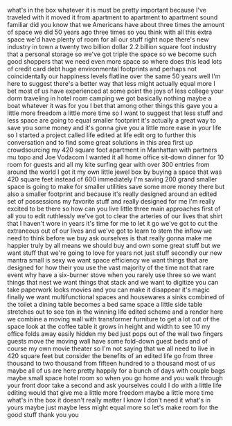 
what&#39;s in the box whatever it is must be
pretty important because I&#39;ve traveled
with it moved it from apartment to
apartment to apartment sound familiar
did you know that we Americans have
about three times the amount of space we
did 50 years ago three times so you
think with all this extra space we&#39;d
have plenty of room for all our stuff
right nope there&#39;s new industry in town
a twenty two billion dollar 2.2 billion
square foot industry that a personal
storage so we&#39;ve got triple the space so
we become such good shoppers that we
need even more space so where does this
lead lots of credit card debt huge
environmental footprints and perhaps not
coincidentally our happiness levels
flatline over the same 50 years well I&#39;m
here to suggest there&#39;s a better way
that less might actually equal more I
bet most of us have experienced at some
point the joys of less college your dorm
traveling in hotel room camping we got
basically nothing maybe a boat whatever
it was for you I bet that among other
things this gave you a little more
freedom a little more time so I want to
suggest that less stuff and less space
are going to equal smaller footprint
it&#39;s actually a great way to save you
some money and it&#39;s gonna give you a
little more ease in your life so I
started a project called life edited at
life edit org to further this
conversation and to find some great
solutions in this area
first up crowdsourcing my 420 square
foot apartment in Manhattan with
partners mu topo and Joe Vodacom I
wanted it all home office sit-down
dinner for 10
room for guests and all my kite surfing
gear with over 300 entries from around
the world I got it my own little jewel
box by buying a space that was 420
square feet instead of 600 immediately
I&#39;m saving 200 grand smaller space is
going to make for smaller utilities save
some more money there but also a smaller
footprint and because it&#39;s really
designed around an edited set of
possessions my favorite stuff and really
designed for me
I&#39;m really excited to be there so how
can you live little three main
approaches first of all you to edit
ruthlessly we&#39;ve got to clear the
arteries of our lives that shirt that I
haven&#39;t wore in years it&#39;s time for me
to let it go we&#39;ve got to cut the
extraneous out of our lives and we&#39;ve
got to learn to stem the inflow we need
to think before we buy ask ourselves is
that really gonna make me happier truly
by all means we should buy and own some
great stuff but we want stuff that we&#39;re
going to love for years not just stuff
secondly our new mantra small is sexy we
want space efficiency we want things
that are designed for how their you use
the vast majority of the time not that
rare event why have a six-burner stove
when you rarely use three so we want
things that nest we want things that
stack and we want to digitize you can
take paperwork looks movies and you can
make it disappear it&#39;s magic finally we
want multifunctional spaces and
housewares a sinks combined of the
toilet a dining table becomes a bed same
space a little side table stretches out
to see ten in the winning life edited
scheme and a render here we combine a
moving wall with transformer furniture
to get a lot out of the space look at
the coffee table
it grows in height and width to see 10
my office folds away easily hidden my
bed just pops out of the wall two
fingers guests
move the moving wall have some fold-down
guest beds and of course my own movie
theater so I&#39;m not saying that we all
need to live in 420 square feet but
consider the benefits of an edited life
go from three thousand to two thousand
from fifteen hundred to a thousand most
of us maybe all of us are here pretty
happily for a bunch of days with couple
bags maybe small space hotel room so
when you go home and you walk through
your front door take a second and ask
yourselves could I do with a little life
editing would that give me a little more
freedom maybe a little more time what&#39;s
in the box it doesn&#39;t really matter I
know I don&#39;t need it
what&#39;s in yours maybe just maybe less
might equal more so let&#39;s make room for
the good stuff thank you
you
